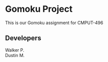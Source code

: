 # Gomoku Project
This is our Gomoku assignment for CMPUT-496

## Developers
Walker P. <br/>
Dustin M.

